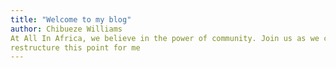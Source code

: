 ```yaml
---
title: "Welcome to my blog"
author: Chibueze Williams
At All In Africa, we believe in the power of community. Join us as we celebrate the diversity of ideas, collaborate on projects, and support each other on our coding adventures. Whether you’re seeking feedback on your latest project or looking for like-minded individuals to bounce ideas off, you’ll find a welcoming community ready to embrace you with open arms. 
restructure this point for me
---
```


